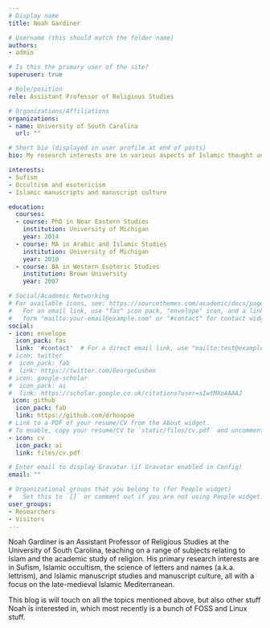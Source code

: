 ```yaml
---
# Display name
title: Noah Gardiner

# Username (this should match the folder name)
authors:
- admin

# Is this the primary user of the site?
superuser: true

# Role/position
role: Assistant Professor of Religious Studies

# Organizations/Affiliations
organizations:
- name: University of South Carolina
  url: ""

# Short bio (displayed in user profile at end of posts)
bio: My research interests are in various aspects of Islamic thought and culture, particularly with regard to the late-medieval Islamic Mediterranean.

interests:
- Sufism
- Occultism and esotericism
- Islamic manuscripts and manuscript culture

education:
  courses:
  - course: PhD in Near Eastern Studies
    institution: University of Michigan
    year: 2014
  - course: MA in Arabic and Islamic Studies
    institution: University of Michigan
    year: 2010
  - course: BA in Western Esoteric Studies
    institution: Brown University
    year: 2007

# Social/Academic Networking
# For available icons, see: https://sourcethemes.com/academic/docs/page-builder/#icons
#   For an email link, use "fas" icon pack, "envelope" icon, and a link in the
#   form "mailto:your-email@example.com" or "#contact" for contact widget.
social:
- icon: envelope
  icon_pack: fas
  link: '#contact'  # For a direct email link, use "mailto:test@example.org".
# icon: twitter
#  icon_pack: fab
#  link: https://twitter.com/GeorgeCushen
# icon: google-scholar
#  icon_pack: ai
#  link: https://scholar.google.co.uk/citations?user=sIwtMXoAAAAJ
 icon: github
  icon_pack: fab
  link: https://github.com/drhoopoe
# Link to a PDF of your resume/CV from the About widget.
# To enable, copy your resume/CV to `static/files/cv.pdf` and uncomment the lines below.
- icon: cv
  icon_pack: ai
  link: files/cv.pdf

# Enter email to display Gravatar (if Gravatar enabled in Config)
email: ""

# Organizational groups that you belong to (for People widget)
#   Set this to `[]` or comment out if you are not using People widget.
user_groups:
- Researchers
- Visitors
---
```


Noah Gardiner is an Assistant Professor of Religious Studies at the University of South Carolina, teaching on a range of subjects relating to Islam and the academic study of religion. His primary research interests are in Sufism, Islamic occultism, the science of letters and names (a.k.a. lettrism), and Islamic manuscript studies and manuscript culture, all with a focus on the late-medieval Islamic Mediterranean.

This blog is will touch on all the topics mentioned above, but also other stuff Noah is interested in, which most recently is a bunch of FOSS and Linux stuff.

